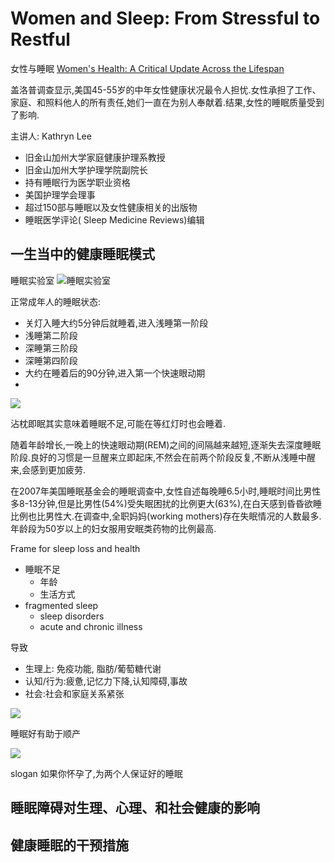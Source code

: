 # Women and Sleep: From Stressful to Restful
女性与睡眠
[Women's Health: A Critical Update Across the Lifespan](http://www.uctv.tv/womens-health-mini-med/)

盖洛普调查显示,美国45-55岁的中年女性健康状况最令人担忧.女性承担了工作、家庭、和照料他人的所有责任,她们一直在为别人奉献着.结果,女性的睡眠质量受到了影响.

主讲人: Kathryn Lee

- 旧金山加州大学家庭健康护理系教授
- 旧金山加州大学护理学院副院长
- 持有睡眠行为医学职业资格
- 美国护理学会理事
- 超过150部与睡眠以及女性健康相关的出版物
- 睡眠医学评论( Sleep Medicine Reviews)编辑

## 一生当中的健康睡眠模式

睡眠实验室
![睡眠实验室](http://static01.nyt.com/images/2013/11/19/us/jp-SLEEP/jp-SLEEP-articleLarge.jpg)

正常成年人的睡眠状态:

- 关灯入睡大约5分钟后就睡着,进入浅睡第一阶段
- 浅睡第二阶段
- 深睡第三阶段
- 深睡第四阶段
- 大约在睡着后的90分钟,进入第一个快速眼动期
- 

![](/Users/ennolin/Pictures/TipicalAdultSleep.png)

沾枕即眠其实意味着睡眠不足,可能在等红灯时也会睡着.

随着年龄增长,一晚上的快速眼动期(REM)之间的间隔越来越短,逐渐失去深度睡眠阶段.良好的习惯是一旦醒来立即起床,不然会在前两个阶段反复,不断从浅睡中醒来,会感到更加疲劳.

在2007年美国睡眠基金会的睡眠调查中,女性自述每晚睡6.5小时,睡眠时间比男性多8-13分钟,但是比男性(54%)受失眠困扰的比例更大(63%),在白天感到昏昏欲睡比例也比男性大.在调查中,全职妈妈(working mothers)存在失眠情况的人数最多. 年龄段为50岁以上的妇女服用安眠类药物的比例最高.

Frame for sleep loss and health

- 睡眠不足
	+ 年龄
	+ 生活方式
- fragmented sleep
	+ sleep disorders
	+ acute and chronic illness

导致

- 生理上: 免疫功能, 脂肪/葡萄糖代谢
- 认知/行为:疲惫,记忆力下降,认知障碍,事故
- 社会:社会和家庭关系紧张

![](/Users/ennolin/Pictures/FrameworkForSleepLoss.png)

睡眠好有助于顺产

![](/Users/ennolin/Pictures/Sleep&Pregnancy.png)


slogan
如果你怀孕了,为两个人保证好的睡眠


## 睡眠障碍对生理、心理、和社会健康的影响

## 健康睡眠的干预措施